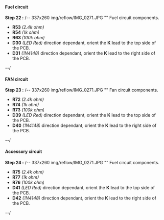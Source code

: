 #### Fuel circuit
**Step 22 :**
/-- 337x260 img/reflow/IMG_0271.JPG "" Fuel circuit components. 

- **R53** *(2.4k ohm)*
- **R54** *(1k ohm)*
- **R63** *(100k ohm)*
- **D30** *(LED Red)* direction dependant, orient the **K** lead to the top side of the PCB.
- **D31** *(1N4148)* direction dependant, orient the **K** lead to the right side of the PCB.

--/

#### FAN circuit
**Step 23 :**
/-- 337x260 img/reflow/IMG_0271.JPG "" Fan circuit components. 

- **R72** *(2.4k ohm)*
- **R74** *(1k ohm)*
- **R73** *(100k ohm)*
- **D39** *(LED Red)* direction dependant, orient the **K** lead to the top side of the PCB.
- **D40** *(1N4148)* direction dependant, orient the **K** lead to the right side of the PCB.

--/

#### Accessory circuit
**Step 24 :**
/-- 337x260 img/reflow/IMG_0271.JPG "" Fuel circuit components. 

- **R75** *(2.4k ohm)*
- **R77** *(1k ohm)*
- **R76** *(100k ohm)*
- **D41** *(LED Red)* direction dependant, orient the **K** lead to the top side of the PCB.
- **D42** *(1N4148)* direction dependant, orient the **K** lead to the right side of the PCB.

--/

